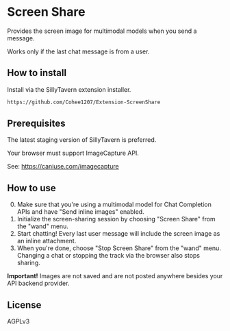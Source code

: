 # Screen Share

Provides the screen image for multimodal models when you send a message.

Works only if the last chat message is from a user.

## How to install

Install via the SillyTavern extension installer.

```txt
https://github.com/Cohee1207/Extension-ScreenShare
```

## Prerequisites

The latest staging version of SillyTavern is preferred.

Your browser must support ImageCapture API.

See: <https://caniuse.com/imagecapture>

## How to use

0. Make sure that you're using a multimodal model for Chat Completion APIs and have "Send inline images" enabled.
1. Initialize the screen-sharing session by choosing "Screen Share" from the "wand" menu.
2. Start chatting! Every last user message will include the screen image as an inline attachment.
3. When you're done, choose "Stop Screen Share" from the "wand" menu. Changing a chat or stopping the track via the browser also stops sharing.

**Important!** Images are not saved and are not posted anywhere besides your API backend provider.

## License

AGPLv3
